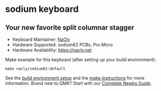 # sodium keyboard

## Your new favorite split columnar stagger

* Keyboard Maintainer: [NaCly](https://github.com/Na-Cly)
* Hardware Supported: sodium62 PCBs, Pro Micro
* Hardware Availability: https://nacly.net

Make example for this keyboard (after setting up your build environment):

    make nacly/sodium62:default

See the [build environment setup](https://docs.qmk.fm/#/getting_started_build_tools) and the [make instructions](https://docs.qmk.fm/#/getting_started_make_guide) for more information. Brand new to QMK? Start with our [Complete Newbs Guide](https://docs.qmk.fm/#/newbs).
